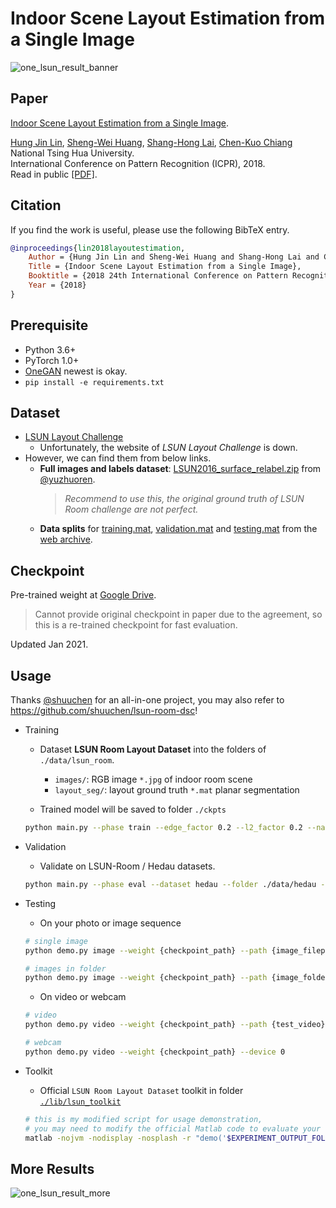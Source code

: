 # Indoor Scene Layout Estimation from a Single Image

![one_lsun_result_banner](./doc/banner.png)

## Paper

[Indoor Scene Layout Estimation from a Single Image](https://ieeexplore.ieee.org/document/8546278).

[Hung Jin Lin](https://tw.linkedin.com/in/hung-jin-lin-5b66119b), [Sheng-Wei Huang](https://www.linkedin.com/in/sheng-wei-huang), [Shang-Hong Lai](https://tw.linkedin.com/in/shang-hong-lai-4913a0b), [Chen-Kuo Chiang](https://www.cs.ccu.edu.tw/~ckchiang/) National Tsing Hua University.<br>
International Conference on Pattern Recognition (ICPR), 2018. <br>
Read in public [[PDF]](./doc/icpr2018_lin_layoutestimation.pdf).

## Citation

If you find the work is useful, please use the following BibTeX entry.

```bibtex
@inproceedings{lin2018layoutestimation,
    Author = {Hung Jin Lin and Sheng-Wei Huang and Shang-Hong Lai and Chen-Kuo Chiang},
    Title = {Indoor Scene Layout Estimation from a Single Image},
    Booktitle = {2018 24th International Conference on Pattern Recognition (ICPR)},
    Year = {2018}
}
```

## Prerequisite

- Python 3.6+
- PyTorch 1.0+
- [OneGAN](https://github.com/leVirve/OneGAN) newest is okay.
- `pip install -e requirements.txt`

## Dataset

- [LSUN Layout Challenge](http://lsun.cs.princeton.edu/2015.html#layout)
  - Unfortunately, the website of *LSUN Layout Challenge* is down.
- However, we can find them from below links.
  - **Full images and labels dataset**: [LSUN2016_surface_relabel.zip](https://www.dropbox.com/s/85n95ftlp2rn0fq/LSUN2016_surface_relabel.zip?dl=0) from [@yuzhuoren](https://github.com/yuzhuoren/IndoorLayout).
    >*Recommend to use this, the original ground truth of LSUN Room challenge are not perfect.*
  - **Data splits** for [training.mat](https://web.archive.org/web/20180923231343/http://lsun.cs.princeton.edu/challenge/2015/roomlayout/data/training.mat), [validation.mat](https://web.archive.org/web/20180923231343/http://lsun.cs.princeton.edu/challenge/2015/roomlayout/data/validation.mat) and [testing.mat](https://web.archive.org/web/20180923231343/http://lsun.cs.princeton.edu/challenge/2015/roomlayout/data/testing.mat) from the [web archive](https://web.archive.org/web/20190118150204/http://lsun.cs.princeton.edu/2016/).
<!-- - However, the `image.zip` is too large and still unavailable to download from the web archive. -->
  <!-- - layout segments (not perfect) [layout.zip](https://web.archive.org/web/20170221111502/http://lsun.cs.princeton.edu/challenge/2015/roomlayout/data/layout.zip) -->
  <!-- - Fortunately, you can find them in https://github.com/liamw96/pytorch.room.layout#data. [@liamw96](https://github.com/liamw96) provides dataset image in the `lsun.zip` on Google drive! -->

## Checkpoint

Pre-trained weight at [Google Drive](https://drive.google.com/file/d/1aUJoXM9SQMe0LC38pA8v8r43pPOAaQ-a/view?usp=sharing).

> Cannot provide original checkpoint in paper due to the agreement, so this is a re-trained checkpoint for fast evaluation.

Updated Jan 2021.

## Usage

Thanks [@shuuchen](https://github.com/shuuchen) for an all-in-one project, you may also refer to <https://github.com/shuuchen/lsun-room-dsc>!

- Training

  - Dataset **LSUN Room Layout Dataset** into the folders of `./data/lsun_room`.
    - `images/`: RGB image `*.jpg` of indoor room scene
    - `layout_seg/`: layout ground truth `*.mat` planar segmentation

  - Trained model will be saved to folder `./ckpts`

  ```bash
  python main.py --phase train --edge_factor 0.2 --l2_factor 0.2 --name baseline
  ```

- Validation

  - Validate on LSUN-Room / Hedau datasets.

  ```bash
  python main.py --phase eval --dataset hedau --folder ./data/hedau --pretrain_path {checkpoint_path}
  ```

- Testing

  - On your photo or image sequence

  ```bash
  # single image
  python demo.py image --weight {checkpoint_path} --path {image_filepath}

  # images in folder
  python demo.py image --weight {checkpoint_path} --path {image_folder}
  ```

  - On video or webcam

  ```bash
  # video
  python demo.py video --weight {checkpoint_path} --path {test_video}

  # webcam
  python demo.py video --weight {checkpoint_path} --device 0
  ```

- Toolkit

  - Official `LSUN Room Layout Dataset` toolkit in folder [`./lib/lsun_toolkit`](lib/lsun_toolkit)

  ```bash
  # this is my modified script for usage demonstration,
  # you may need to modify the official Matlab code to evaluate your results.
  matlab -nojvm -nodisplay -nosplash -r "demo('$EXPERIMENT_OUTPUT_FOLDER'); exit;"
  ```

## More Results

![one_lsun_result_more](./doc/more.jpg)
